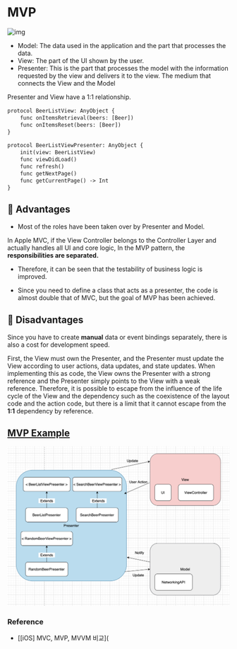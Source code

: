 # MVP

![img](https://media.vlpt.us/images/leeyoungwoozz/post/14a4b98c-0a1e-4849-9383-55cad680fca1/%EC%8A%A4%ED%81%AC%EB%A6%B0%EC%83%B7%202020-12-14%20%EC%98%A4%ED%9B%84%2010.43.31.png)

- Model: The data used in the application and the part that processes the data. 
- View: The part of the UI shown by the user. 
- Presenter: This is the part that processes the model with the information requested by the view and delivers it to the view. The medium that connects the View and the Model

Presenter and View have a 1:1 relationship.

```
protocol BeerListView: AnyObject {
    func onItemsRetrieval(beers: [Beer])
    func onItemsReset(beers: [Beer])
}
```

```
protocol BeerListViewPresenter: AnyObject {
    init(view: BeerListView)
    func viewDidLoad()
    func refresh()
    func getNextPage()
    func getCurrentPage() -> Int
}
```





## 🙂 Advantages

- Most of the roles have been taken over by Presenter and Model.

In Apple MVC, if the View Controller belongs to the Controller Layer and actually handles all UI and core logic, In the MVP pattern, the **responsibilities are separated.**

- Therefore, it can be seen that the testability of business logic is improved.

- Since you need to define a class that acts as a presenter, the code is almost double that of MVC, but the goal of MVP has been achieved.

## 🙁 Disadvantages

Since you have to create **manual** data or event bindings separately, there is also a cost for development speed.

First, the View must own the Presenter, and the Presenter must update the View according to user actions, data updates, and state updates. When implementing this as code, the View owns the Presenter with a strong reference and the Presenter simply points to the View with a weak reference. Therefore, it is possible to escape from the influence of the life cycle of the View and the dependency such as the coexistence of the layout code and the action code, but there is a limit that it cannot escape from the **1:1** dependency by reference.



## [MVP Example](https://github.com/Goeun1001/ios-architectures/tree/master/MVP-snapKit)

![MVP](images/MVP.png)

### Reference

- [[iOS] MVC, MVP, MVVM 비교](